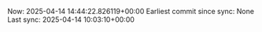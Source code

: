 Now: 2025-04-14 14:44:22.826119+00:00 Earliest commit since sync: None Last sync: 2025-04-14 10:03:10+00:00
